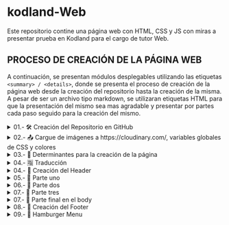 # kodland-Web
Este repositorio contine una página web con HTML, CSS y JS con miras a presentar prueba en Kodland para el cargo de tutor Web. 


<h2>PROCESO DE CREACIÓN DE LA PÁGINA WEB</h2>
<p>A continuación, se presentan módulos desplegables utilizando las etiquetas <code>&lt;summary&gt; / &lt;details&gt;</code>, donde se presenta el proceso de creación de la página web desde la creación del repositorio hasta la creación de la misma.
A pesar de ser un archivo tipo markdown, se utilizaran etiquetas HTML para que la presentación del mismo sea mas agradable y presentar por partes cada paso seguido para la creación del mismo.</p>

<details>
<summary> 01.- 🛠 Creación del Repositorio en GitHub </summary>

1. Se se inicializa el repositorio en [GitHub](https://github.com/devpsicoamgg/kodland-Web).  
2. Se ingresó el nombre del repositorio el cual fue bautizado como: `kodland-Web`.  
3. Se marca como **Public** por temas de accesibilidad accesible para los evaluadores de Kodland.  
4. Se inició con la plantilla de `README.md` dada por [GitHub](https://github.com/devpsicoamgg/kodland-Web/blob/main/README.md) y en la cual se agregaba la descripción del proyecto, así como la [licencia_tipo-MIT](https://github.com/devpsicoamgg/kodland-Web/blob/main/LICENSE). 
5. Se crea la estructura del proyecto en mi pc 💻, creando la carpeta `Frontend`, con los archivos `index.html` y `styles.css`.  
6. Se abre terminal bash en la carpeta raíz del proyecto y usando el comando <code>git clone https://github.com/devpsicoamgg/kodland-Web.git </code> se vincula. 
7. Se crea la estructura del proyecto en mi pc 💻, creando las carpeta `Frontend` (con los archivos `index.html` y `styles.css`), y la carpeta `creationResources` (donde se almacenaran imágenes de proceso de construcción del proyecto).
8. Se abre la terminal integrada de VSC y con el comando <code>ctrl + ñ</code>. 
9. Se agregan todos los archivos a git con el comando <code>git add .</code>.
10. Se realiza el primer commit <code>git commit -m "First push: added index.html, styles.css, modified README.md and folders creationResources and frontend"</code>
11. Se pushea por medio del comando <code>git push origin main</code>.
</details>

<details>
<summary> 02.- 📤 Cargue de imágenes  a https://cloudinary.com/, variables globales de CSS y colores</summary>

1. Se accede a la cuenta de `cloudinary` para el cargue de imágenes que se utilizaran en el proyecto.
2. Se cargan las imágenes para el uso en el proyecto. 
3. las direcciones obtenidas son: 
- **a. Fondo principal en rojo --bg-red:** https://res.cloudinary.com/dt1aacjqj/image/upload/v1739683800/background2_sv2a6u.png  
- **b. Fondo principal en rosa --bg-pink:** https://res.cloudinary.com/dt1aacjqj/image/upload/v1739683798/background_w21x4k.pn
- **c. Imagen de producto redonda --product-round-img:** https://res.cloudinary.com/dt1aacjqj/image/upload/v1739683799/round_xfhblw.png  
- **d. Imagen final mano niño/a --child-hand-img:** https://res.cloudinary.com/dt1aacjqj/image/upload/v1739683799/photo_k4pcy4.jpg  
- **e. Imagen de producto cuadrada --product-square-img:** https://res.cloudinary.com/dt1aacjqj/image/upload/v1739683798/square_lcpl4z.png  
- **f. Imagen de producto Among Us --product-amongus-img:** https://res.cloudinary.com/dt1aacjqj/image/upload/v1739683798/amongus_ahodxs.png  
- **g. Imagen circulo naranja oscuro --circle-orange:** https://res.cloudinary.com/dt1aacjqj/image/upload/v1739683798/bg-grid2_cieqgd.png  
- **h. Imagen circulo rosa --circle-pink:** https://res.cloudinary.com/dt1aacjqj/image/upload/v1739683798/bg-grid_qmnhcd.png
4. Se obtienen los RGB de colores del recuadro del "header" el de "productos" y fondo principal en rojo obteniendo con el cuentagotas de paint los valores: 
- `rgb(255, 191, 105)`-`#ffbf69;` - header. 
- `rgb(203, 243, 240)`-`#cbf3f0` - productos. 
- `rgb(252, 46, 32)`-`#fc2e20;` - img color rojo . 
5. Se actualizan el archivo `styles.css`, creando variables que están disponibles globalmente para las los colores obtenidos así. 
```
:root {
  --color-header-bg-color: #ffbf69;
  --product-box-bg-color: #cbf3f0;
  --color-red: #fc2e20;
}
```
- Se agregan estos pantallazos de la obtención a la carpeta creationResources así: 
<div align="center">
  <img src="creationResources/colorCuentaGotas1.PNG" alt="Obtención del color #ffbf69 del header" width="400">
  <img src="creationResources/colorCuentaGotas2.PNG" alt="Obtención del color #cbf3f0 del recuadro de productos" width="400">
  <img src="creationResources/colorCuentaGotas3.PNG" alt="Obtención del color #fc2e20 de imagen anexa" width="400">
</div>  
</details>

<details>
<summary> 03.- 🤔 Determinantes para la creación de la página </summary>
<p>Teniendo como referente los estándares señalados en el archivo: 
<a href="https://docs.google.com/document/d/13Cgg9-YRnDmsapwbVPKHjwK7v8ADk3FqlABR1GpUJ7A/edit?tab=t.0" target="_blank">
WEB_Practical_task_for_the_tutor</a>. Se considera como relevante para la creación de la página con estos aspectos:
</p>

1. Combinación de Grid y Flexbox: 
- **Grid** para las estructuras principales, layouts como header, sección principal, productos y footer.
- **Flexbox** distribuir elementos en las secciones.
2. Diseño Responsivo: 
- **Responsive Design** se trabajará con media queries.
3. Integración de JavaScript: 
- **JavaScript** Se integrará JS para ventanas modales, menu hamburguesa.
4. Modularización como estrategia de código limpio y escalable: 
- **Codigo modularizado** se presentará el código modularizado en archivos para el JS, HTML, y CSS como ejercicio de buena practica, limpio y escalable.
</details>


<details>
<summary> 04.- 🈯 Traducción </summary>
<p>Teniendo como referente la página modelo que está en ruso, se utilizó el servicio de 
<a href="https://translate.google.com/?sl=auto&tl=es&op=images" target="_blank">Google Translate</a> 
para la traducción de la imagen obteniendo que la traducción se muestra así:</p>
<div align="center">
    <img src="creationResources/example.png" alt="Página traducida" width="200" style="max-width: 100%; height: auto;">
</div>

<code>&lt;header&gt;
  NO_PUPYRKA.RU - Acerca de HAC - Descuentos - CONTACTO
&lt;/header&gt; <br><br>
&lt;section class="hero"&gt;
  ¡POPLO! - ¡El mejor juguete antiestrés es el plástico de burbujas sin fin! - COMPRAR
&lt;/section&gt; <br><br>
&lt;section class="info"&gt;
  ¿Qué es Pop it? - Pop it se traduce literalmente como "reventarlo". Se trata de un juego infantil cuyo proceso puede compararse con el de reventar un plástico de burbujas...
&lt;/section&gt; <br><br>
&lt;section class="products"&gt;
  ¡Elige tu Pop-It! - Cuadrado multicolor - COMPRAR - Entre nosotros, mármol - COMPRAR - Redonda multicolor - COMPRAR
&lt;/section&gt; <br><br>
&lt;section class="rules"&gt;
  Reglas del juego - Los jugadores se turnan para presionar los granos...
&lt;/section&gt; <br><br>
&lt;footer&gt;
  NO_PUPYRKA.RU - Métodos de pago - Entrega - Al por mayor - Contactos
&lt;/footer&gt;</code>


**Nota** Teniendo en cuenta que NO_PUPYRKA.RU aparenta ser un link por su terminación .RU este se omitirá en este diseño
</details>

<details>
<summary> 04.- 🤯 Creación del Header </summary>

1. Se crea el header. 
2. Se agrega un favicon el cual se estiliza con la pagina de [favicon-converter](https://favicon.io/favicon-converter/). 
3. Se aplican estilos para el header. 
4. Se important fuentes de  [Google font](https://fonts.google.com/). 
5. 
<div align="center">
  <img src="creationResources/fontMontserrat.PNG" alt="Fuente Montserrat" width="400">
  <img src="creationResources/fontPoppins.PNG" alt="Fuente Poppins" width="400">
  <img src="creationResources/fontRoboto.PNG" alt="Funente Roboto" width="400"></div> 

6. Se crea un primer hover con trasformación de color y tamaño. 
</details>

<details>
<summary> 05.- 🥇 Parte uno </summary>

1. Se crea la parte uno como una <code>&lt;section&gt;</code>. 
2. Se crean 2 <code>&lt;div&gt;</code> dentro de la section que contienen la img y el texto. 
3. Se agrega el btn. 
4. Se asignan estilos.
5. Se trabaja sobre estilos responsivos y en pantallas grandes para cada sección montada.
</details>

<details>
<summary> 06.- 🥈 Parte dos </summary>

1. Se crea la parte dos como una section. 
2. Se crean un titulo <code>&lt;h2&gt;</code> teniendo como referente que ya hay un titulo <code>&lt;h1&gt;</code> y para respetar ese sentido semántico de un solo titulo principal. 
3. Se asignan estilos.
4. Se trabaja sobre estilos responsivos y en pantallas grandes y versión 📱 mobile para la sección.
</details>

<details>
<summary> 07.- 🥉 Parte tres </summary>

1. Se crea la parte tres como una <code>&lt;section&gt;</code>. 
2. Esta <code>&lt;section&gt;</code> contiene un <code>&lt;div&gt;</code> padre que se bautiza con una clase llamada <code>&lt;div class="elements-list"&gt;</code>, los cuales agrupan por <code>&lt;div&gt;</code> los elementos que se muestran en el catálogo
3. Se asignan estilos.
4. Se trabaja sobre estilos responsivos y en pantallas grandes y versión 📱 mobile para la sección.
</details>

<details>
<summary> 07.- 🏅 Parte final en el body </summary>

1. Se crea la parte final como una <code>&lt;section&gt;</code> con la clase "part-final". 
2. Esta <code>&lt;section&gt;</code> contiene tres <code>&lt;div&gt;</code> a saber, circle, paragraph e img-hand 
3. Se asignan estilos.
4. Se trabaja sobre estilos responsivos y en pantallas grandes y versión 📱 mobile para la sección.
</details>

<details>
<summary> 08.- 🦶 Creación del Footer </summary>

1. Se crea el footer <code>&lt;footer&gt;</code> con la clase "footer-content". 
2. Éste al igual que el <code>&lt;header&gt;</code> tiene un <code>&lt;nav&gt;</code> que anida una lista

</details>

<details>
<summary> 09.- 🍔 Hamburger Menu </summary>

1. Se agrega un btn que sirvió para referenciar el menu. 
2. En [Google Icons](https://fonts.google.com/icons) se obtiene el menu. 
3. Se modifica con la paleta de colores que dispone el diseño usando el color <code>#fc2e20</code>.
4. Se da interactividad con JS, para tal fin: 
- Se agrega un addEventListener. 
- Se obtienen los elementos asociados al evento (que al cambiar el tamaño aparezca o desaparezca)
- Evento 1. Menu al hacer click se alterna el estado activo en el nav-menu. 
- Evento 2. Para dispositivos menores de 768px se active y modifique el nav-menu. 
- Evento 3. Evitar que se cierre si se hacen click dentro del menú. 
- Evento 4. Cerrar el menú si se hace click fuera de él. 
5. Se manejan estilos en el CSS de display: none ante pc y dispositivos mayores a 769px y display: block ante dispositivos mayores a 768px


</details>